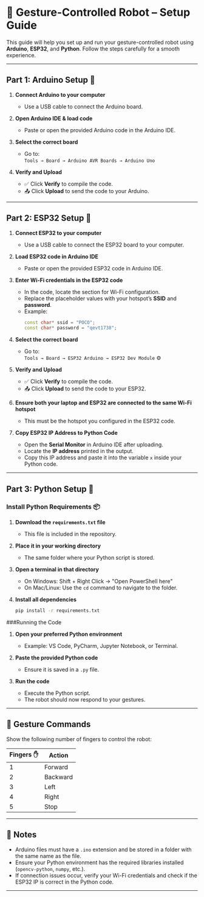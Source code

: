 # 🤖 Gesture-Controlled Robot – Setup Guide

This guide will help you set up and run your gesture-controlled robot using **Arduino**, **ESP32**, and **Python**. Follow the steps carefully for a smooth experience.

---

## Part 1: Arduino Setup 🔌

1. **Connect Arduino to your computer**  
   - Use a USB cable to connect the Arduino board.

2. **Open Arduino IDE & load code**  
   - Paste or open the provided Arduino code in the Arduino IDE.

3. **Select the correct board**  
   - Go to:  
     `Tools → Board → Arduino AVR Boards → Arduino Uno`

4. **Verify and Upload**  
   - ✅ Click **Verify** to compile the code.  
   - 📤 Click **Upload** to send the code to your Arduino.

---

## Part 2: ESP32 Setup 📡

1. **Connect ESP32 to your computer**  
   - Use a USB cable to connect the ESP32 board to your computer.

2. **Load ESP32 code in Arduino IDE**  
   - Paste or open the provided ESP32 code in Arduino IDE.

3. **Enter Wi-Fi credentials in the ESP32 code**  
   - In the code, locate the section for Wi-Fi configuration.  
   - Replace the placeholder values with your hotspot’s **SSID** and **password**.  
   - Example:  
     ```cpp
     const char* ssid = "POCO";
     const char* password = "qevt1738";
     ```

4. **Select the correct board**  
   - Go to:  
     `Tools → Board → ESP32 Arduino → ESP32 Dev Module` ⚙

5. **Verify and Upload**  
   - ✅ Click **Verify** to compile the code.  
   - 📤 Click **Upload** to send the code to your ESP32.

6. **Ensure both your laptop and ESP32 are connected to the same Wi-Fi hotspot**  
   - This must be the hotspot you configured in the ESP32 code.

7. **Copy ESP32 IP Address to Python Code**  
   - Open the **Serial Monitor** in Arduino IDE after uploading.  
   - Locate the **IP address** printed in the output.  
   - Copy this IP address and paste it into the variable `x` inside your Python code.

---

## Part 3: Python Setup 🐍
### Install Python Requirements 📦

1. **Download the `requirements.txt` file**  
   - This file is included in the repository.  

2. **Place it in your working directory**  
   - The same folder where your Python script is stored.  

3. **Open a terminal in that directory**  
   - On Windows: Shift + Right Click → "Open PowerShell here"  
   - On Mac/Linux: Use the `cd` command to navigate to the folder.  

4. **Install all dependencies**  
   ```bash
   pip install -r requirements.txt

###Running the Code

1. **Open your preferred Python environment**  
   - Example: VS Code, PyCharm, Jupyter Notebook, or Terminal.

2. **Paste the provided Python code**  
   - Ensure it is saved in a `.py` file.

3. **Run the code**  
   - Execute the Python script.  
   - The robot should now respond to your gestures.

---

## 🤏 Gesture Commands

Show the following number of fingers to control the robot:

| Fingers ✋ | Action   |
|-----------|----------|
| 1         | Forward  |
| 2         | Backward |
| 3         | Left     |
| 4         | Right    |
| 5         | Stop     |

---

## 📄 Notes
- Arduino files must have a `.ino` extension and be stored in a folder with the same name as the file.
- Ensure your Python environment has the required libraries installed (`opencv-python`, `numpy`, etc.).
- If connection issues occur, verify your Wi-Fi credentials and check if the ESP32 IP is correct in the Python code.

---
